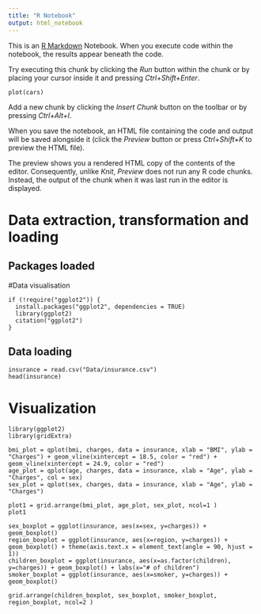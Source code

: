 ```yaml
---
title: "R Notebook"
output: html_notebook
---
```


This is an [R Markdown](http://rmarkdown.rstudio.com) Notebook. When you execute code within the notebook, the results appear beneath the code. 

Try executing this chunk by clicking the *Run* button within the chunk or by placing your cursor inside it and pressing *Ctrl+Shift+Enter*. 

```{r}
plot(cars)
```

Add a new chunk by clicking the *Insert Chunk* button on the toolbar or by pressing *Ctrl+Alt+I*.

When you save the notebook, an HTML file containing the code and output will be saved alongside it (click the *Preview* button or press *Ctrl+Shift+K* to preview the HTML file).

The preview shows you a rendered HTML copy of the contents of the editor. Consequently, unlike *Knit*, *Preview* does not run any R code chunks. Instead, the output of the chunk when it was last run in the editor is displayed.


# Data extraction, transformation and loading

## Packages loaded

#Data visualisation
```{r}
if (!require("ggplot2")) {
  install.packages("ggplot2", dependencies = TRUE)
  library(ggplot2)
  citation("ggplot2")
}
```

## Data loading
```{r}
insurance = read.csv("Data/insurance.csv")
head(insurance)
```

# Visualization
```{r}
library(ggplot2)
library(gridExtra)

bmi_plot = qplot(bmi, charges, data = insurance, xlab = "BMI", ylab = "Charges") + geom_vline(xintercept = 18.5, color = "red") + geom_vline(xintercept = 24.9, color = "red")
age_plot = qplot(age, charges, data = insurance, xlab = "Age", ylab = "Charges", col = sex)
sex_plot = qplot(sex, charges, data = insurance, xlab = "Age", ylab = "Charges")

plot1 = grid.arrange(bmi_plot, age_plot, sex_plot, ncol=1 )
plot1
```



```{r}
sex_boxplot = ggplot(insurance, aes(x=sex, y=charges)) + geom_boxplot()
region_boxplot = ggplot(insurance, aes(x=region, y=charges)) + geom_boxplot() + theme(axis.text.x = element_text(angle = 90, hjust = 1))
children_boxplot = ggplot(insurance, aes(x=as.factor(children), y=charges)) + geom_boxplot() + labs(x="# of children")
smoker_boxplot = ggplot(insurance, aes(x=smoker, y=charges)) + geom_boxplot()

grid.arrange(children_boxplot, sex_boxplot, smoker_boxplot, region_boxplot, ncol=2 )
```



